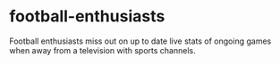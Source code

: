 # football-enthusiasts
Football enthusiasts miss out on up to date live stats of ongoing games when away from a television with sports channels.
